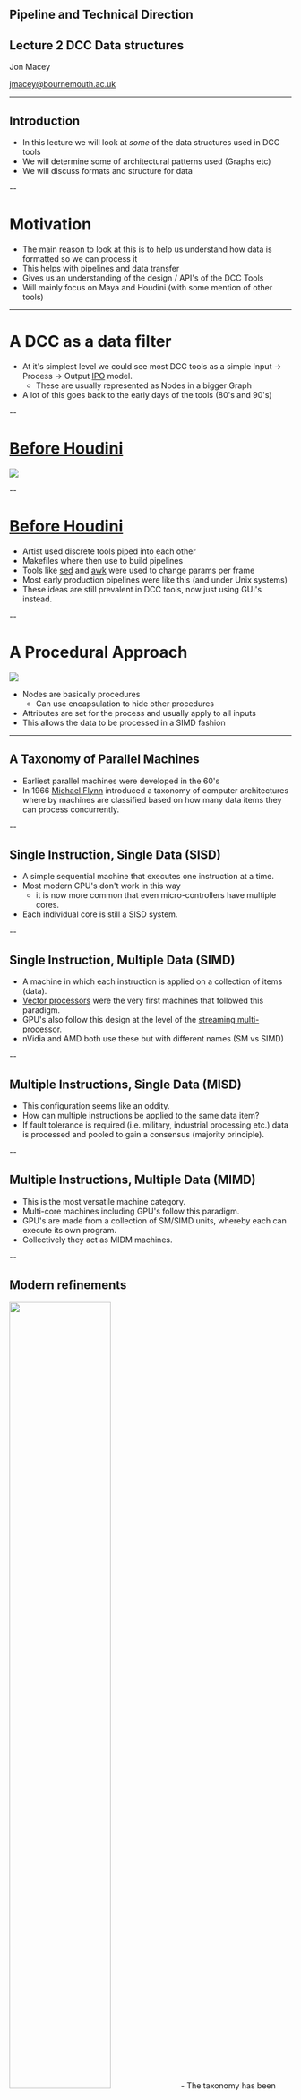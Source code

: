## Pipeline and Technical Direction
## Lecture 2 DCC Data structures
Jon Macey

jmacey@bournemouth.ac.uk

---

## Introduction

- In this lecture we will look at _some_ of the data structures used in DCC tools
- We will determine some of architectural patterns used (Graphs etc)
- We will discuss formats and structure for data

--

# Motivation

- The main reason to look at this is to help us understand how data is formatted so we can process it
- This helps with pipelines and data transfer
- Gives us an understanding of the design / API's of the DCC Tools 
- Will mainly focus on Maya and Houdini (with some mention of other tools)

---

# A DCC as a data filter

- At it's simplest level we could see most DCC tools as a simple Input -> Process -> Output [IPO](https://en.wikipedia.org/wiki/IPO_model) model.
  - These are usually represented as Nodes in a bigger Graph
- A lot of this goes back to the early days of the tools (80's and 90's)

--

# [Before Houdini](https://www.youtube.com/watch?v=2YXwg0n9e7E&t=4s&ab_channel=CppCon)

![](images/Hou1.png)

--

# [Before Houdini](https://www.youtube.com/watch?v=2YXwg0n9e7E&t=4s&ab_channel=CppCon)

- Artist used discrete tools piped into each other
- Makefiles where then use to build pipelines
- Tools like [sed](https://www.gnu.org/software/sed/manual/sed.html) and [awk](https://www.gnu.org/software/gawk/manual/gawk.html) were used to change params per frame
- Most early production pipelines were like this (and under Unix systems)
- These ideas are still prevalent in DCC tools, now just using GUI's instead.

--

# A Procedural Approach

![](images/ipo.png)
- Nodes are basically procedures
  - Can use encapsulation to hide other procedures
- Attributes are set for the process and usually apply to all inputs
- This allows the data to be processed in a SIMD fashion


---

## A Taxonomy of Parallel Machines

- Earliest parallel machines were developed in the 60's
- In 1966 [Michael Flynn](https://en.wikipedia.org/wiki/Flynn%27s_taxonomy) introduced a taxonomy of computer architectures where by machines are classified based on how many data items they can process concurrently.

--

## Single Instruction, Single Data (SISD)
- A simple sequential machine that executes one instruction at a time.
- Most modern CPU's don't work in this way
  - it is now more common that even micro-controllers have multiple cores.
- Each individual core is still a SISD system. 

--

## Single Instruction, Multiple Data (SIMD)
- A machine in which each instruction is applied on a collection of items (data).
- [Vector processors](https://en.wikipedia.org/wiki/Vector_processor) were the very first machines that followed this paradigm.
- GPU's also follow this design at the level of the [streaming multi-processor](https://en.wikipedia.org/wiki/Stream_processing). 
- nVidia and AMD both use these but with different names (SM vs SIMD)

--

## Multiple Instructions, Single Data (MISD)
- This configuration seems like an oddity.
- How can multiple instructions be applied to the same data item?
- If fault tolerance is required (i.e. military, industrial processing etc.) data is processed and pooled to gain a consensus (majority principle).

--

## Multiple Instructions, Multiple Data (MIMD)
- This is the most versatile machine category.
- Multi-core machines including GPU's follow this paradigm.
- GPU's are made from a collection of SM/SIMD units, whereby each can execute its own program.
- Collectively they act as MIDM machines.

--


## Modern refinements
<image src="images/flyn.png" width=60%>
- The taxonomy has been refined of the years with added sub categories.
- In particular MIMD can be defined with either Shared or Distributed memory

--

## Shared Memory MIMD
- has universally accessible shared memory space.
- This simplifies transactions that need to take place between CPUs with minimum overhead, but is a bottleneck to scalability.
- Some systems partition memory so each CPU has it's own memory and (slower) access to the non-local memory of other CPUs.
- This is know as Non-Uniform Memory Access ([NUMA](https://en.wikipedia.org/wiki/Non-uniform_memory_access))

--

## Distributed Memory MIMD
- sometime know as "shared nothing MIMD" 
- are machines that communicate by exchanging messages.
- such machines scale well but have a high communication cost.

--

## Current Trends
- Increase the on-chip core count.
  - Addition of new SIMD instruction sets ([SSE](https://en.wikipedia.org/wiki/Streaming_SIMD_Extensions), [MMX](https://en.wikipedia.org/wiki/MMX_(instruction_set), [AVE](https://en.wikipedia.org/wiki/Advanced_Vector_Extensions) [AESNI](https://en.wikipedia.org/wiki/AES_instruction_set))
  - Larger caches.
- Combine heterogeneous cores in the same package, typically CPU and GPU ones.
  - optimized for a different type of task. 
  - AMD's APU ([Accelerated Processing Unit](https://en.wikipedia.org/wiki/AMD_Accelerated_Processing_Unit)) chips. 
  - Intel is also offering OpenCL-based computing on its line of CPUs with integrated graphics chips.

---

# Why does this matter

- Making use of SIMD means we need to layout data in particular ways
- Usually we use SOA formats (Structure of Arrays)
- Internally most DCC's use variants of this
  - They will have their own containers to utilise this data format
- Also influences how the API's (C++ / Python) work and interface with the tools
  - See ```MVectorArray``` (Maya) ```UT_Array``` (Houdini) etc

--

# What no stl:: ?

- stl proposed in 1994 added in 1998
  - Most DCC tools predate this so had their own
- Also allows for internal structures to be optimized
- Usually Array types and other containers
- Strings can also be problematic so optimized

--

## Custom Memory allocation

- internally most DCC will manage memory allocation and layout
  - Either using external tools [jemalloc](https://github.com/jemalloc/jemalloc) or [tbb malloc](https://github.com/oneapi-src/oneTBB)
- Will use page allocation to save on copies down trees

--

# COW
- [Copy on Write](https://en.wikipedia.org/wiki/Copy-on-write) used to save memory
  - DCC's can  move GB's of data around so we try to avoid copies
- Page allocation helps as we can decide what to copy and what to share
- Obvious overhead in code complexity but save memory
  - Usually transparent to the user


---

# DCC structures

- It can be useful to think of most DCC tools having different levels of structures
  - High Level
    - Scene / Pipeline etc
  - Low Level 
    - Geometry + Metadata etc

--

# DCC structures

- Most modern DCC tools are node based (Maya Houdin Nuke)
- This is either hidden or part of the workflow (Maya vs Houdini / Nuke)
- Some tools use a more Functional approach (Katana)
- In most cases we have some form of Graph to be evaluated

---

# Maya Graphs

- [Direct Acyclic Graph](https://en.wikipedia.org/wiki/Directed_acyclic_graph)  or DAG object 
  - Any object that can be parented to another object, and can have children parented to it
- DG  [Dependancy Graph](https://en.wikipedia.org/wiki/Dependency_graph)
  - Nodes connected together to create an "output"

--

# DAG 

- There are some simple rules with DAG objects :
  - An object can only have one parent at a time.
  - An object cannot be the child of one of own it’s children. 
- DAG is mostly for hierarchial distinctions. 
- Any node which has transform attributes is a DAG object. 
- You can see DAG nodes when the Hypergraph is in the Scene Hierarchy mode.

--

# Dependancy Graph 

- Allows the flow of node data and attributes
Two main important things here, nodes and their attributes. 
  - connect multiple nodes to come up with an output (rendred images, animated geometry, etc.), 
- These connections are basically the scene (with some extra data)
  - this could be serialized to create a new format etc. 

--

# Dependancy Graph 

- A DG node is any node that can be connected to other nodes, and they are not necessarily visible in the Scene Hierarchy mode of the Hypergraph
- you can show the Dependancy Graph of a particular object by selecting it and clicking the Input and Output Connections mode.

---

# Houdini

- At it's simplest level houdini is a spreadsheet
  - Data within this sheet are the contents feeding the nodes
  - Can be paths to nodes or other geo
  - Attribute Wrangle can add column to spreadsheet
- Can sort of be seen in the .hip file

--

# Houdini Graphs

- Normally, Houdini processes the nodes in a geometry network from top to bottom, feeding the output of each node into the input of the next node
  - Loops were recently introduced to allow more processing
  
<image src="images/HouEval.png" width=40%>

--

# Cooking

- Nodes are evaluated in houdini via cooking (this will resolve the nodes / orders)

<image src="images/cook.png" width=25%>


---

# Low level structures

- most DCC tools store Geo / Mesh data using arrays with index values
  - Vertex data usually float or double
  - Index 32 / 64 bit index values
- Metadata can be added

--

## Acessibility patterns


![](images/Hou2.png)

---


## References and Links

- [Mark Elendt CPP Con talk on Houdini](https://www.youtube.com/watch?v=2YXwg0n9e7E&t=4s&ab_channel=CppCon)

-[Houdini You're Learning it wrong Matt Estela](https://www.youtube.com/watch?v=KONIvmOELu8&ab_channel=Houdini)